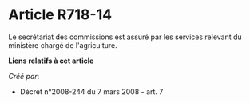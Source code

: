 # Article R718-14

Le secrétariat des commissions est assuré par les services relevant du ministère chargé de l'agriculture.

**Liens relatifs à cet article**

_Créé par_:

  - Décret n°2008-244 du 7 mars 2008 - art. 7
